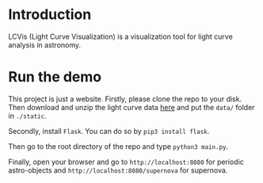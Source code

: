 # Introduction
LCVis (Light Curve Visualization) is a visualization tool for light curve analysis in astronomy.

# Run the demo
This project is just a website. Firstly, please clone the repo to your disk. Then download and unzip the light curve data [here](https://www.dropbox.com/s/20z0gf9cacx3zbt/data.zip?dl=0) and put the `data/` folder in `./static`. 

Secondly, install `Flask`. You can do so by `pip3 install flask`.

Then go to the root directory of the repo and type `python3 main.py`. 

Finally, open your browser and go to `http://localhost:8080` for periodic astro-objects 
and `http://localhost:8080/supernova` for supernova.
